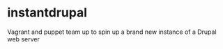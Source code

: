 instantdrupal
=============

Vagrant and puppet team up to spin up a brand new instance of a Drupal web server
